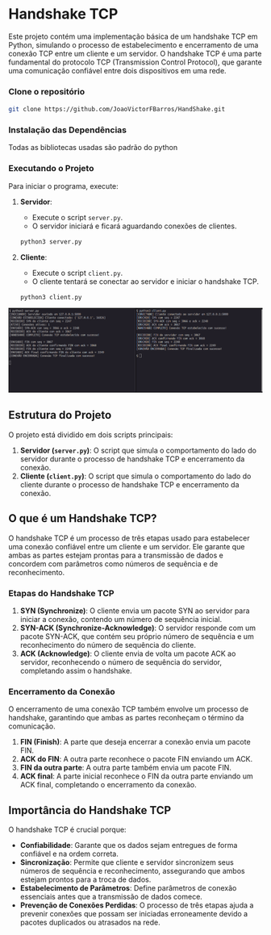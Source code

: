 # Handshake TCP

Este projeto contém uma implementação básica de um handshake TCP em Python, simulando o processo de estabelecimento e encerramento de uma conexão TCP entre um cliente e um servidor. O handshake TCP é uma parte fundamental do protocolo TCP (Transmission Control Protocol), que garante uma comunicação confiável entre dois dispositivos em uma rede.

### Clone o repositório
```bash
git clone https://github.com/JoaoVictorFBarros/HandShake.git
```


### Instalação das Dependências

Todas as bibliotecas usadas são padrão do python

### Executando o Projeto

Para iniciar o programa, execute:

1. **Servidor**:
   - Execute o script `server.py`.
   - O servidor iniciará e ficará aguardando conexões de clientes.

   ```bash
   python3 server.py
   ```

2. **Cliente**:
   - Execute o script `client.py`.
   - O cliente tentará se conectar ao servidor e iniciar o handshake TCP.

   ```bash
   python3 client.py
   ```
 
<div align="center">
<img src=print.png >
</div>


## Estrutura do Projeto

O projeto está dividido em dois scripts principais:

1. **Servidor (`server.py`)**: O script que simula o comportamento do lado do servidor durante o processo de handshake TCP e encerramento da conexão.
2. **Cliente (`client.py`)**: O script que simula o comportamento do lado do cliente durante o processo de handshake TCP e encerramento da conexão.

## O que é um Handshake TCP?

O handshake TCP é um processo de três etapas usado para estabelecer uma conexão confiável entre um cliente e um servidor. Ele garante que ambas as partes estejam prontas para a transmissão de dados e concordem com parâmetros como números de sequência e de reconhecimento.

### Etapas do Handshake TCP

1. **SYN (Synchronize)**: O cliente envia um pacote SYN ao servidor para iniciar a conexão, contendo um número de sequência inicial.
2. **SYN-ACK (Synchronize-Acknowledge)**: O servidor responde com um pacote SYN-ACK, que contém seu próprio número de sequência e um reconhecimento do número de sequência do cliente.
3. **ACK (Acknowledge)**: O cliente envia de volta um pacote ACK ao servidor, reconhecendo o número de sequência do servidor, completando assim o handshake.

### Encerramento da Conexão

O encerramento de uma conexão TCP também envolve um processo de handshake, garantindo que ambas as partes reconheçam o término da comunicação.

1. **FIN (Finish)**: A parte que deseja encerrar a conexão envia um pacote FIN.
2. **ACK do FIN**: A outra parte reconhece o pacote FIN enviando um ACK.
3. **FIN da outra parte**: A outra parte também envia um pacote FIN.
4. **ACK final**: A parte inicial reconhece o FIN da outra parte enviando um ACK final, completando o encerramento da conexão.

## Importância do Handshake TCP

O handshake TCP é crucial porque:

- **Confiabilidade**: Garante que os dados sejam entregues de forma confiável e na ordem correta.
- **Sincronização**: Permite que cliente e servidor sincronizem seus números de sequência e reconhecimento, assegurando que ambos estejam prontos para a troca de dados.
- **Estabelecimento de Parâmetros**: Define parâmetros de conexão essenciais antes que a transmissão de dados comece.
- **Prevenção de Conexões Perdidas**: O processo de três etapas ajuda a prevenir conexões que possam ser iniciadas erroneamente devido a pacotes duplicados ou atrasados na rede.
   ```
